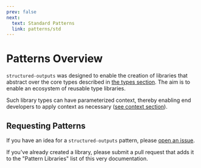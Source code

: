 ```yaml
---
prev: false
next:
  text: Standard Patterns
  link: patterns/std
---
```


# Patterns Overview

`structured-outputs` was designed to enable the creation of libraries that abstract over the core
types described in [the types section](../types.md). The aim is to enable an ecosystem of reusable
type libraries.

Such library types can have parameterized context, thereby enabling end developers to apply context
as necessary ([see context section](../context.md)).

## Requesting Patterns

If you have an idea for a `structured-outputs` pattern, please
[open an issue](https://github.com/harrysolovay/structured-outputs/issues/new).

If you've already created a library, please submit a pull request that adds it to the "Pattern
Libraries" list of this very documentation.
